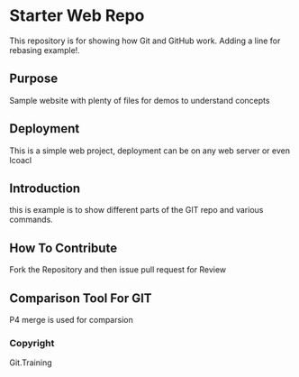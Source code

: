 # Starter Web Repo

This repository is for showing how Git and GitHub work. Adding a line for rebasing example!.

## Purpose

Sample website with plenty of files for demos to understand concepts

## Deployment
This is a simple web project, deployment can be on any web server or even lcoacl
## Introduction
this is example is to show different parts of the GIT repo and various commands. 

## How To Contribute
Fork the Repository and then issue pull request for Review
## Comparison Tool For GIT
P4 merge is used for comparsion
### Copyright
Git.Training